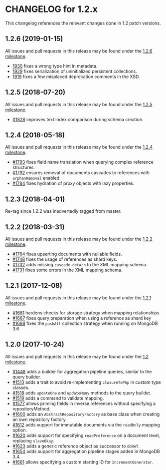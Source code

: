 CHANGELOG for 1.2.x
===================

This changelog references the relevant changes done in 1.2 patch versions.

1.2.6 (2019-01-15)
------------------

All issues and pull requests in this release may be found under the
[1.2.6 milestone](https://github.com/doctrine/mongodb-odm/issues?q=milestone%3A1.2.6).

* [1930](https://github.com/doctrine/mongodb-odm/pull/1930) fixes a wrong type hint in metadata.
* [1929](https://github.com/doctrine/mongodb-odm/pull/1929) fixes serialization of uninitialized persistent collections.
* [1919](https://github.com/doctrine/mongodb-odm/pull/1919) fixes a few misplaced deprecation comments in the XSD.

1.2.5 (2018-07-20)
------------------

All issues and pull requests in this release may be found under the
[1.2.5 milestone](https://github.com/doctrine/mongodb-odm/issues?q=milestone%3A1.2.5).

* [#1828](https://github.com/doctrine/mongodb-odm/pull/1828) improves text index comparison during schema creation.

1.2.4 (2018-05-18)
------------------

All issues and pull requests in this release may be found under the
[1.2.4 milestone](https://github.com/doctrine/mongodb-odm/issues?q=milestone%3A1.2.4).

* [#1793](https://github.com/doctrine/mongodb-odm/pull/1793) fixes field name translation when querying complex reference structures.
* [#1792](https://github.com/doctrine/mongodb-odm/pull/1792) ensures removal of documents cascades to references with `orphanRemoval` enabled.
* [#1784](https://github.com/doctrine/mongodb-odm/pull/1784) fixes hydration of proxy objects with lazy properties.

1.2.3 (2018-04-01)
------------------

Re-tag since 1.2.2 was inadvertedly tagged from master.

1.2.2 (2018-03-31)
------------------

All issues and pull requests in this release may be found under the
[1.2.2 milestone](https://github.com/doctrine/mongodb-odm/issues?q=milestone%3A1.2.2).

* [#1764](https://github.com/doctrine/mongodb-odm/pull/1764) fixes upserting documents with nullable fields.
* [#1748](https://github.com/doctrine/mongodb-odm/pull/1748) fixes the usage of references as shard keys.
* [#1732](https://github.com/doctrine/mongodb-odm/pull/1732) adds missing `cascade-detach` to the XML mapping schema.
* [#1731](https://github.com/doctrine/mongodb-odm/pull/1731) fixes some errors in the XML mapping schema. 

1.2.1 (2017-12-08)
------------------

All issues and pull requests in this release may be found under the
[1.2.1 milestone](https://github.com/doctrine/mongodb-odm/issues?q=milestone%3A1.2.1).

* [#1681](https://github.com/doctrine/mongodb-odm/pull/1681) hardens checks for storage strategy when mapping relationships
* [#1687](https://github.com/doctrine/mongodb-odm/pull/1687) fixes query preparation when using a reference as shard key
* [#1688](https://github.com/doctrine/mongodb-odm/pull/1688) fixes the `pushAll` collection strategy when running on MongoDB 3.6

1.2.0 (2017-10-24)
------------------

All issues and pull requests in this release may be found under the
[1.2 milestone](https://github.com/doctrine/mongodb-odm/issues?q=milestone%3A1.2).

* [#1448](https://github.com/doctrine/mongodb-odm/pull/1448) adds a builder for aggregation pipeline queries, similar to the query builder.
* [#1513](https://github.com/doctrine/mongodb-odm/pull/1513) adds a trait to avoid re-implementing `closureToPhp` in custom type classes.
* [#1518](https://github.com/doctrine/mongodb-odm/pull/1518) adds `updateOne` and `updateMany` methods to the query builder. 
* [#1519](https://github.com/doctrine/mongodb-odm/pull/1519) adds a command to validate mapping.
* [#1577](https://github.com/doctrine/mongodb-odm/pull/1577) allows priming fields in inverse references without specifying a repositoryMethod.
* [#1600](https://github.com/doctrine/mongodb-odm/pull/1600) adds an `AbstractRepositoryFactory` as base class when creating an own repository factory.
* [#1612](https://github.com/doctrine/mongodb-odm/pull/1612) adds support for immutable documents via the `readOnly` mapping option.
* [#1620](https://github.com/doctrine/mongodb-odm/pull/1620) adds support for specifying `readPreference` on a document level, replacing `slaveOkay`.
* [#1623](https://github.com/doctrine/mongodb-odm/pull/1623) adds a generic reference object as successor to `dbRef`.
* [#1654](https://github.com/doctrine/mongodb-odm/pull/1654) adds support for aggregation pipeline stages added in MongoDB 3.4.
* [#1661](https://github.com/doctrine/mongodb-odm/pull/1661) allows specifying a custom starting ID for `IncrementGenerator`.
